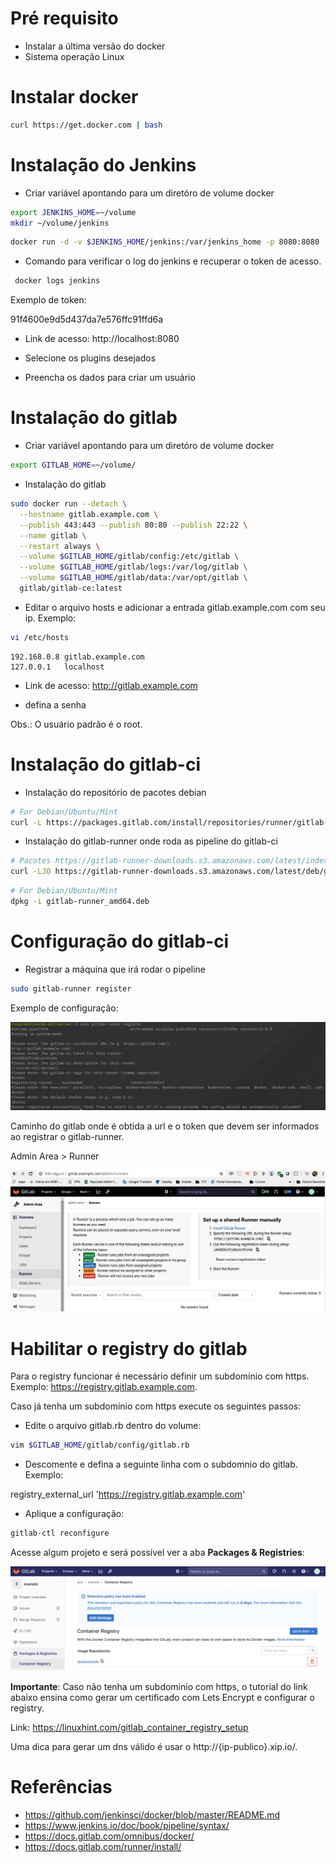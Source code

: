# Pré requisito 

* Instalar a última versão do docker
* Sistema operação Linux

# Instalar docker 

```bash
curl https://get.docker.com | bash
```

# Instalação do Jenkins


* Criar variável apontando para um diretóro de volume docker

```bash
export JENKINS_HOME=~/volume
mkdir ~/volume/jenkins
```

```bash
docker run -d -v $JENKINS_HOME/jenkins:/var/jenkins_home -p 8080:8080 -p 50000:50000 --name jenkins jenkins/jenkins:lts
```

* Comando para verificar o log do jenkins e recuperar o token de acesso.

```bash
 docker logs jenkins
```

Exemplo de token:

91f4600e9d5d437da7e576ffc91ffd6a

* Link de acesso: http://localhost:8080


* Selecione os plugins desejados
* Preencha os dados para criar um usuário


# Instalação do gitlab


* Criar variável apontando para um diretóro de volume docker

```bash
export GITLAB_HOME=~/volume/
```

* Instalação do gitlab

```bash 
sudo docker run --detach \
  --hostname gitlab.example.com \
  --publish 443:443 --publish 80:80 --publish 22:22 \
  --name gitlab \
  --restart always \
  --volume $GITLAB_HOME/gitlab/config:/etc/gitlab \
  --volume $GITLAB_HOME/gitlab/logs:/var/log/gitlab \
  --volume $GITLAB_HOME/gitlab/data:/var/opt/gitlab \
  gitlab/gitlab-ce:latest
```

* Editar o arquivo hosts e adicionar a entrada gitlab.example.com com seu ip. Exemplo:

```bash
vi /etc/hosts
```
```properties 
192.168.0.8	gitlab.example.com 
127.0.0.1	localhost
```

* Link de acesso: http://gitlab.example.com

* defina a senha

Obs.: O usuário padrão é o root.

# Instalação do gitlab-ci

* Instalação do repositório de pacotes debian

```bash
# For Debian/Ubuntu/Mint
curl -L https://packages.gitlab.com/install/repositories/runner/gitlab-runner/script.deb.sh | sudo bash
```

* Instalação do gitlab-runner onde roda as pipeline do gitlab-ci

```bash
# Pacotes https://gitlab-runner-downloads.s3.amazonaws.com/latest/index.html
curl -LJO https://gitlab-runner-downloads.s3.amazonaws.com/latest/deb/gitlab-runner_amd64.deb
```

```bash
# For Debian/Ubuntu/Mint
dpkg -i gitlab-runner_amd64.deb
```

# Configuração do gitlab-ci

* Registrar a máquina que irá rodar o pipeline

```bash
sudo gitlab-runner register
```

Exemplo de configuração:

![Exemplo de configuração](image/config-gitlab-ci.png)

Caminho do gitlab onde é obtida a url e o token que devem ser informados ao registrar o gitlab-runner.

Admin Area > Runner

![Exemplo de configuração](image/token.png)

# Habilitar o registry do gitlab

Para o registry funcionar é necessário definir um subdomínio com https. Exemplo: https://registry.gitlab.example.com.

Caso já tenha um subdomínio com https execute os seguintes passos:

* Edite o arquivo gitlab.rb dentro do volume:

```bash
vim $GITLAB_HOME/gitlab/config/gitlab.rb
```

* Descomente e defina a seguinte linha com o subdomnio do gitlab. Exemplo:

registry_external_url 'https://registry.gitlab.example.com'

* Aplique a configuração:

```bash
gitlab-ctl reconfigure
```
Acesse algum projeto e será possível ver a aba **Packages & Registries**:

![Exemplo de configuração](image/registry.png)

**Importante**: Caso não tenha um subdominio com https, o tutorial do link abaixo ensina como gerar um certificado com Lets Encrypt e configurar o registry. 

Link: https://linuxhint.com/gitlab_container_registry_setup

Uma dica para gerar um dns válido é usar o http://{ip-publico}.xip.io/.


# Referências

* https://github.com/jenkinsci/docker/blob/master/README.md
* https://www.jenkins.io/doc/book/pipeline/syntax/
* https://docs.gitlab.com/omnibus/docker/
* https://docs.gitlab.com/runner/install/








